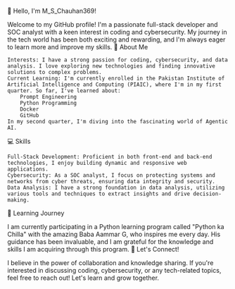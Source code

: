👋 Hello, I'm M_S_Chauhan369!

Welcome to my GitHub profile! I'm a passionate full-stack developer and SOC analyst with a keen interest in coding and cybersecurity. My journey in the tech world has been both exciting and rewarding, and I'm always eager to learn more and improve my skills.
🌟 About Me

    Interests: I have a strong passion for coding, cybersecurity, and data analysis. I love exploring new technologies and finding innovative solutions to complex problems.
    Current Learning: I'm currently enrolled in the Pakistan Institute of Artificial Intelligence and Computing (PIAIC), where I'm in my first quarter. So far, I've learned about:
        Prompt Engineering
        Python Programming
        Docker
        GitHub
    In my second quarter, I'm diving into the fascinating world of Agentic AI.

💻 Skills

    Full-Stack Development: Proficient in both front-end and back-end technologies, I enjoy building dynamic and responsive web applications.
    Cybersecurity: As a SOC analyst, I focus on protecting systems and networks from cyber threats, ensuring data integrity and security.
    Data Analysis: I have a strong foundation in data analysis, utilizing various tools and techniques to extract insights and drive decision-making.

🌱 Learning Journey

I am currently participating in a Python learning program called "Python ka Chilla" with the amazing Baba Aammar G, who inspires me every day. His guidance has been invaluable, and I am grateful for the knowledge and skills I am acquiring through this program.
💞 Let's Connect!

I believe in the power of collaboration and knowledge sharing. If you're interested in discussing coding, cybersecurity, or any tech-related topics, feel free to reach out! Let's learn and grow together.

